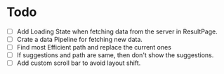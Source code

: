 # Todo

- [ ] Add Loading State when fetching data from the server in ResultPage.
- [ ] Crate a data Pipeline for fetching new data.
- [ ] Find most Efficient path and replace the current ones
- [ ] If suggestions and path are same, then don't show the suggestions.
- [ ] Add custom scroll bar to avoid layout shift.
